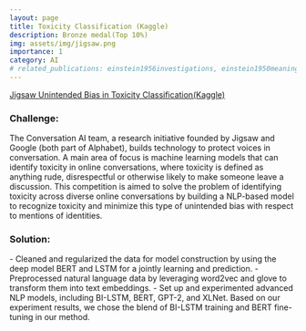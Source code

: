 ```yaml
---
layout: page
title: Toxicity Classification (Kaggle) 
description: Bronze medal(Top 10%)
img: assets/img/jigsaw.png
importance: 1
category: AI
# related_publications: einstein1956investigations, einstein1950meaning
---
```


[Jigsaw Unintended Bias in Toxicity Classification(Kaggle)                                                                 ](https://www.kaggle.com/competitions/jigsaw-unintended-bias-in-toxicity-classification/code?competitionId=12500&sortBy=dateRun&tab=profile&excludeNonAccessedDatasources=false)

<h3> Challenge: </h3>
The Conversation AI team, a research initiative founded by Jigsaw and Google (both part of Alphabet), builds technology to protect voices in conversation. A main area of focus is machine learning models that can identify toxicity in online conversations, where toxicity is defined as anything rude, disrespectful or otherwise likely to make someone leave a discussion.
This competition is aimed to solve the problem of identifying toxicity across diverse online conversations by building a NLP-based model to recognize toxicity and minimize this type of unintended bias with respect to mentions of identities.

<h3> Solution: </h3>
- Cleaned and regularized the data for model construction by using the deep model BERT and LSTM for a jointly learning and prediction.
- Preprocessed natural language data by leveraging word2vec and glove to transform them into text embeddings.
- Set up and experimented advanced NLP models, including BI-LSTM, BERT, GPT-2, and XLNet. Based on our experiment results, we chose the blend of BI-LSTM training and BERT fine-tuning in our method.